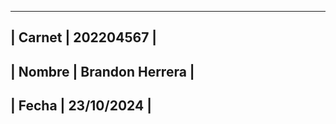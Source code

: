  -------------------------------
| Carnet | 202204567		|
 -------------------------------
| Nombre | Brandon Herrera	|
 -------------------------------
| Fecha	 | 23/10/2024		|
 ------------------------------- 

